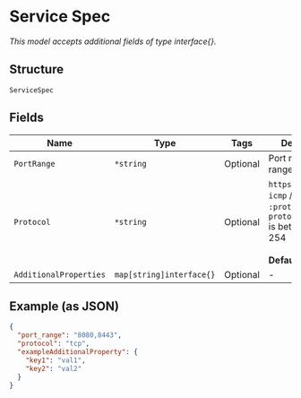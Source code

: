 
# Service Spec

*This model accepts additional fields of type interface{}.*

## Structure

`ServiceSpec`

## Fields

| Name | Type | Tags | Description |
|  --- | --- | --- | --- |
| `PortRange` | `*string` | Optional | Port number, port range, or variable |
| `Protocol` | `*string` | Optional | `https`/ `tcp` / `udp` / `icmp` / `gre` / `any` / `:protocol_number`, `protocol_number` is between 1-254<br><br>**Default**: `"any"` |
| `AdditionalProperties` | `map[string]interface{}` | Optional | - |

## Example (as JSON)

```json
{
  "port_range": "8080,8443",
  "protocol": "tcp",
  "exampleAdditionalProperty": {
    "key1": "val1",
    "key2": "val2"
  }
}
```

